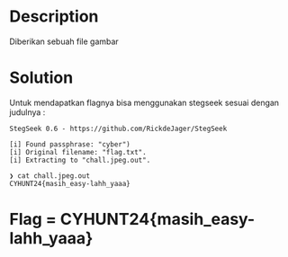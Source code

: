 # Description

Diberikan sebuah file gambar 

# Solution

Untuk mendapatkan flagnya bisa menggunakan stegseek sesuai dengan judulnya :

```❯ stegseek chall.jpeg ~/Assets/wordlist/rockyou.txt
StegSeek 0.6 - https://github.com/RickdeJager/StegSeek

[i] Found passphrase: "cyber")           
[i] Original filename: "flag.txt".
[i] Extracting to "chall.jpeg.out".

❯ cat chall.jpeg.out
CYHUNT24{masih_easy-lahh_yaaa}
```
# Flag = CYHUNT24{masih_easy-lahh_yaaa}
